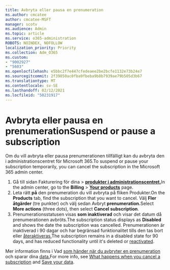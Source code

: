 ```yaml
---
title: Avbryta eller pausa en prenumeration
ms.author: cmcatee
author: cmcatee-MSFT
manager: scotv
ms.audience: Admin
ms.topic: article
ms.service: o365-administration
ROBOTS: NOINDEX, NOFOLLOW
localization_priority: Priority
ms.collection: Adm_O365
ms.custom:
- "9002927"
- "5603"
ms.openlocfilehash: e5bbc2f7e447cfedeaee2be2bcfe1132e73b24e7
ms.sourcegitcommit: 2f39850ac0fba9fbeba9b8b7939ae79b505d3b67
ms.translationtype: MT
ms.contentlocale: sv-SE
ms.lasthandoff: 02/12/2021
ms.locfileid: "50231917"
---
```

# <a name="suspend-or-pause-a-subscription"></a><span data-ttu-id="ec9e2-102">Avbryta eller pausa en prenumeration</span><span class="sxs-lookup"><span data-stu-id="ec9e2-102">Suspend or pause a subscription</span></span>

<span data-ttu-id="ec9e2-103">Om du vill avbryta eller pausa prenumerationen tillfälligt kan du avbryta den i administrationscentret för Microsoft 365.</span><span class="sxs-lookup"><span data-stu-id="ec9e2-103">To suspend or pause your subscription temporarily, you can cancel the subscription in the Microsoft 365 admin center.</span></span>

1. <span data-ttu-id="ec9e2-104">Gå till sidan Fakturering för dina  >  **[produkter i administrationscentret.](https://go.microsoft.com/fwlink/p/?linkid=842054)**</span><span class="sxs-lookup"><span data-stu-id="ec9e2-104">In the admin center, go to the **Billing** > **[Your products](https://go.microsoft.com/fwlink/p/?linkid=842054)** page.</span></span>
2. <span data-ttu-id="ec9e2-105">Leta rätt **på** den prenumeration du vill avbryta på fliken Produkter.</span><span class="sxs-lookup"><span data-stu-id="ec9e2-105">On the **Products** tab, find the subscription that you want to cancel.</span></span> <span data-ttu-id="ec9e2-106">Välj **Fler åtgärder** (tre punkter) och välj sedan Avbryt **prenumeration.**</span><span class="sxs-lookup"><span data-stu-id="ec9e2-106">Select **More actions** (three dots), then select **Cancel subscription**.</span></span>
3. <span data-ttu-id="ec9e2-107">Prenumerationsstatusen visas **som inaktiverad** och visar det datum då prenumerationen avbröts.</span><span class="sxs-lookup"><span data-stu-id="ec9e2-107">The subscription status displays as **Disabled** and shows the date the subscription was cancelled.</span></span> <span data-ttu-id="ec9e2-108">Prenumerationen är inaktiverad i 90 dagar och har begränsad funktionalitet tills den tas bort eller [återaktiveras.](https://docs.microsoft.com/microsoft-365/commerce/subscriptions/reactivate-your-subscription)</span><span class="sxs-lookup"><span data-stu-id="ec9e2-108">The subscription remains in a disabled state for 90 days, and has reduced functionality until it's deleted or [reactivated](https://docs.microsoft.com/microsoft-365/commerce/subscriptions/reactivate-your-subscription).</span></span>

<span data-ttu-id="ec9e2-109">Mer information finns i Vad [som händer när du avbryter en prenumeration](https://docs.microsoft.com/microsoft-365/commerce/subscriptions/cancel-your-subscription#what-happens-when-you-cancel-a-subscription) och sparar dina [data.](https://docs.microsoft.com/microsoft-365/commerce/subscriptions/cancel-your-subscription#save-your-data)</span><span class="sxs-lookup"><span data-stu-id="ec9e2-109">For more info, see [What happens when you cancel a subscription](https://docs.microsoft.com/microsoft-365/commerce/subscriptions/cancel-your-subscription#what-happens-when-you-cancel-a-subscription) and [Save your data](https://docs.microsoft.com/microsoft-365/commerce/subscriptions/cancel-your-subscription#save-your-data).</span></span>
